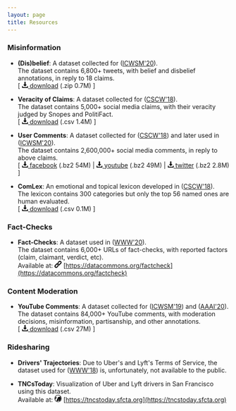 ```yaml
---
layout: page
title: Resources
---
```

### Misinformation

* **(Dis)belief**: A dataset collected for ([ICWSM'20](/publications/icwsm20_paper.pdf)).  
The dataset contains 6,800+ tweets, with belief and disbelief annotations, in reply to 18 claims.  
\[ [<img src="../images/icons/download.svg" width="14"> download](annotations.zip) (.zip 0.7M) \]

* **Veracity of Claims**: A dataset collected for ([CSCW'18](/publications/cscw18_paper.pdf)).  
The dataset contains 5,000+ social media claims, with their veracity judged by Snopes and PolitiFact.  
\[ [<img src="../images/icons/download.svg" width="14"> download](factchecks.csv) (.csv 1.4M) \]

* **User Comments**: A dataset collected for ([CSCW'18](/publications/cscw18_paper.pdf)) and later used in ([ICWSM'20](/publications/icwsm20_paper.pdf)).  
The dataset contains 2,600,000+ social media comments, in reply to above claims.  
\[ [<img src="../images/icons/download.svg" width="14"> facebook](comments/facebook.bz2)  (.bz2 54M) \| [<img src="../images/icons/download.svg" width="14"> youtube](comments/youtube.bz2) (.bz2 49M) \| [<img src="../images/icons/download.svg" width="14"> twitter](comments/twitter.bz2) (.bz2 2.8M)  \]

* **ComLex**: An emotional and topical lexicon developed in ([CSCW'18](/publications/cscw18_paper.pdf)).  
The lexicon contains 300 categories but only the top 56 named ones are human evaluated.  
\[ [<img src="../images/icons/download.svg" width="14"> download](ComLex.csv) (.csv 0.1M) \]

### Fact-Checks

* **Fact-Checks**: A dataset used in ([WWW'20](/publications/www20_paper.pdf)).  
The dataset contains 6,000+ URLs of fact-checks, with reported factors (claim, claimant, verdict, etc).  
Available at: <img src="../images/icons/link.svg" width="16"> [https://datacommons.org/factcheck](https://datacommons.org/factcheck)

### Content Moderation

* **YouTube Comments**: A dataset collected for ([ICWSM'19](/publications/icwsm19_paper.pdf)) and ([AAAI'20](/publications/aaai20_paper.pdf)).  
The dataset contains 84,000+ YouTube comments, with moderation decisions, misinformation, partisanship, and other annotations.  
\[ [<img src="../images/icons/download.svg" width="14"> download](youtube_comments.csv) (.csv 27M) \]

### Ridesharing

* **Drivers' Trajectories**: Due to Uber's and Lyft's Terms of Service, the dataset used for ([WWW'18](/publications/www18_paper.pdf)) is, unfortunately, not available to the public.

* **TNCsToday**: Visualization of Uber and Lyft drivers in San Francisco using this dataset.  
Available at: <img src="../images/logos/sfcta.jpg" width="16"> [https://tncstoday.sfcta.org](https://tncstoday.sfcta.org)
